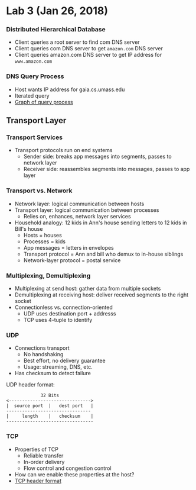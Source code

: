 # Lab 3 (Jan 26, 2018)
### Distributed Hierarchical Database
* Client queries a root server to find com DNS server
* Client queries com DNS server to get `amazon.com` DNS server
* Client queries amazon.com DNS server to get IP address for `www.amazon.com`
### DNS Query Process
* Host wants IP address for gaia.cs.umass.edu
* Iterated query
* [Graph of query process](http://images.slideplayer.com/25/8272948/slides/slide_4.jpg)
## Transport Layer
### Transport Services
* Transport protocols run on end systems
  * Sender side: breaks app messages into segments, passes to network layer
  * Receiver side: reassembles segments into messages, passes to app layer
### Transport vs. Network
* Network layer: logical communication between hosts
* Transport layer: logical communication between processes
  * Relies on, enhances, network layer services
* Household analogy: 12 kids in Ann's house sending letters to 12 kids in Bill's house
  * Hosts = houses
  * Processes = kids
  * App messages = letters in envelopes
  * Transport protocol = Ann and bill who demux to in-house siblings
  * Network-layer protocol = postal service
### Multiplexing, Demultiplexing
* Multiplexing at send host: gather data from multiple sockets
* Demultiplexing at receiving host: deliver received segments to the right socket
* Connectionless vs. connection-oriented
  * UDP uses destination port + addresss
  * TCP uses 4-tuple to identify
### UDP
* Connections transport
  * No handshaking
  * Best effort, no delivery guarantee
  * Usage: streaming, DNS, etc.
* Has checksum to detect failure

UDP header format:
```
             32 Bits
<------------------------------->
|  source port  |   dest port   |
--------------------------------
|     length    |   checksum    |
---------------------------------
```
### TCP
* Properties of TCP
  * Reliable transfer
  * In-order delivery
  * Flow control and congestion control
* How can we enable these properties at the host?
* [TCP header format](http://telescript.denayer.wenk.be/~hcr/cn/idoceo/images/tcp_header.gif)
